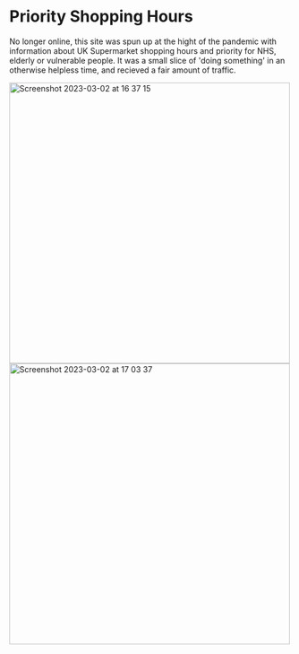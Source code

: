 # Priority Shopping Hours

No longer online, this site was spun up at the hight of the pandemic with information about UK Supermarket shopping hours and priority for NHS, elderly or vulnerable people. It was a small slice of 'doing something' in an otherwise helpless time, and recieved a fair amount of traffic.

<img width="501" alt="Screenshot 2023-03-02 at 16 37 15" src="https://user-images.githubusercontent.com/638051/222499927-4e648568-0e7d-45d8-b30c-c160f9af3ad2.png">

<img width="501" alt="Screenshot 2023-03-02 at 17 03 37" src="https://user-images.githubusercontent.com/638051/222500060-ebe27e26-eaf0-44e6-821c-17f47c90662c.png">
